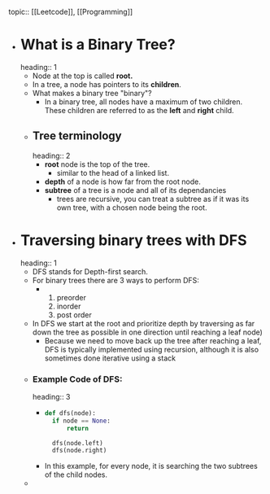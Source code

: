 topic:: [[Leetcode]], [[Programming]]

- # What is a Binary Tree?
  heading:: 1
	- Node at the top is called **root.**
	- In a tree, a node has pointers to its **children**.
	- What makes a binary tree "binary"?
		- In a binary tree, all nodes have a maximum of two children. These children are referred to as the **left** and **right** child.
	- ## Tree terminology
	  heading:: 2
		- **root** node is the top of the tree.
			- similar to the head of a linked list.
		- **depth** of a node is how far from the root node.
		- **subtree** of a tree is a node and all of its dependancies
			- trees are recursive, you can treat a subtree as if it was its own tree, with a chosen node being the root.
- # Traversing binary trees with DFS
  heading:: 1
	- DFS stands for Depth-first search.
	- For binary trees there are 3 ways to perform DFS:
		- 1. preorder
		  2. inorder
		  3. post order
	- In DFS we start at the root and prioritize depth by traversing as far down the tree as possible in one direction until reaching a leaf node)
		- Because we need to move back up the tree after reaching a leaf, DFS is typically implemented using recursion, although it is also sometimes done iterative using a stack
	- ### Example Code of DFS:
	  heading:: 3
		- ```python
		  def dfs(node):
		    if node == None:
		        return
		  
		    dfs(node.left)
		    dfs(node.right)
		  ```
		- In this example, for every node, it is searching the two subtrees of the child nodes.
	-